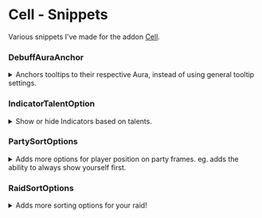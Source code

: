 # Cell - Snippets

Various snippets I've made for the addon [Cell](https://www.curseforge.com/wow/addons/cell).

### DebuffAuraAnchor

<details><summary>
Anchors tooltips to their respective Aura, instead of using general tooltip settings.
</summary>

![image](https://github.com/Krealle/Cell-Snippets/assets/3404958/b3b09dc2-9bfa-48a4-92c0-4783bfe8713e)

</details>

### IndicatorTalentOption

<details><summary>
Show or hide Indicators based on talents.
</summary>

![image](https://github.com/Krealle/Cell-Snippets/assets/3404958/2bf3b9e7-472a-43d3-8654-01c67ecd0a4c)

</details>

### PartySortOptions

<details><summary>
Adds more options for player position on party frames. eg. adds the ability to always show yourself first.
</summary>

![image](https://github.com/Krealle/Cell-Snippets/assets/3404958/fd836871-d48d-43b7-a92c-91b024995681)

Note:

- If "Sort By Role" is enabled groups will only be sorted if you are playing DPS
- Sorting will only happen outside of combat.

Todo:

- Figure out a secure way to update in combat.
- Implement a priority list.
- Implement a fixed list.
</details>

### RaidSortOptions

<details><summary>
Adds more sorting options for your raid!
</summary>

> [!IMPORTANT]
> Important information below, make sure read this before using, or asking for help!

**1. Sorting does not work in combat!**

Due to how SecureFrames, (Which Cells raid frames are based on), are handled in combat. Custom sorting only works outside of combat; therefore will any roster changes in combat trigger a delayed update that fires when you exit combat.

**2. Frames update twice on roster changes**

Due to the implementation used, when roster changes happens the frames will be subjected to blizzards base sorting, and then, later, re-sorted by this snippet.

There is one workaround to this that I'll implement soon<sup><small>TM</small></sup>. That involves the usage of a `nameList` filter. This will only trigger updates when a new `nameList` is pushed. This also, to an extend, solves point 1.

The problem with that solution is that due to not being able to interact with the `nameList` during combat. Any new players, who weren't on the list before combat started, will not be added until after leaving combat.

**3. Without `Combine Groups` enabled, only your own subgroup will be sorted.**

**4. With `Combine Groups` enabled, the entire raid will be sorted.**

### Configuration

This snippet provides several options for customizing the way your raid frames will be sorted.

All tables have their first/highest entry as the highest priority.

**All of these options are found at the TOP of the snippet!**

#### Sorting Order

This table dictates the type of sort methods you want to use, and their priority.

Included in this example is all (currently) available sorting methods, feel free to move them around, or remove any unwanted methods.

```
local SORTING_ORDER = {
    "PLAYER",
    "NAME",
    "SPEC",
    "ROLE",
    "SPECROLE"
}
```

#### Name Priority

Choose the order in which to show players, based on their names.

> [!NOTE]
> Currently this only supports `Name` format, so don't try to add `-Realm` suffix.

```
local NAME_PRIORITY = {"Xephyris","Entro"}
```

#### Role Priority

Choose the order in which to show players, based on their roles.

```
local ROLE_PRIORITY = {"HEALER","DAMAGER","TANK"}
```

#### Spec Role Priority

Choose the order in which to show players, based on their spec roles.

> [!NOTE]
> If no spec information can be found for a player, they will be defaulted to their normal role, eg. `RANGED` will show up as `DAMAGER`

```
local SPECROLE_PRIORITY = {"RANGED","MELEE","DAMAGER","HEALER","TANK"}
```

#### Spec Priority

Choose the order in which to show players, based on their specs.

> [!NOTE]
> Spec information is not always available.

```
local SPEC_PRIORITY = {
  -- Specs
}
```

#### Utility options

Set these to `false` to suppress error/info messages during sorting.

```
local showErrorMessages = true
local showInfoMessages = true
```

Whether to sort `Ascending` or `Descending`. Supports `ASC`or `DESC`.

```
local sortDirection = "ASC"
```

How long in seconds to wait before updating raid frames. Should be kept high to prevent oversorting on rapid roster changes. eg. start/end of raid

```
local QUE_TIMER = 1
```

</details>
